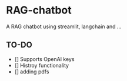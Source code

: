 # RAG-chatbot
A RAG chatbot using streamlit, langchain and ...


## TO-DO
- [] Supports OpenAI keys
- [] Histroy functionality
- [] adding pdfs